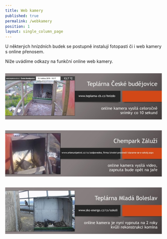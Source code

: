 ```yaml
---
title: Web kamery
published: true
permalink: /webkamery
position: 1
layout: single_column_page
---
```

U některých hnízdních budek se postupně instalují fotopasti či i web kamery s online přenosem. 

Níže uvádíme odkazy na funkční online web kamery.

## [![Teplárna České Budějovice](/media/kartička_kamera_cb.jpg)](http://www.teplarna-cb.cz/hnizdo)

## [![Chempark Záluží](/media/kartička_zaluzi.jpg)](https://www.orlenunipetrol.cz/cs/zodpovedna_firma/zivotni-prostredi/starame-se-o-sokoly/Stranky/Starame-se-o-sokoly.aspx)

## [![Teplárna Mladá Boleslav](/media/kartička_kamera_mb.jpg)](http://sko-energo.cz/cs/sokoli)

